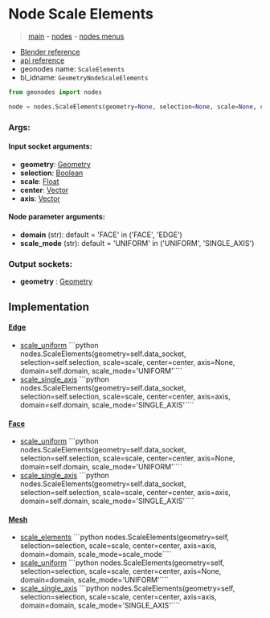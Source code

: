# Node Scale Elements

> [main](../structure.md) - [nodes](nodes.md) - [nodes menus](nodes_menus.md)

- [Blender reference](https://docs.blender.org/manual/en/latest/modeling/geometry_nodes/mesh/scale_elements.html)
- [api reference](https://docs.blender.org/api/current/bpy.types.GeometryNodeScaleElements.html)
- geonodes name: `ScaleElements`
- bl_idname: `GeometryNodeScaleElements`

```python
from geonodes import nodes

node = nodes.ScaleElements(geometry=None, selection=None, scale=None, center=None, axis=None, domain='FACE', scale_mode='UNIFORM')
```

### Args:

#### Input socket arguments:

- **geometry**: [Geometry](Geometry.md)
- **selection**: [Boolean](Boolean.md)
- **scale**: [Float](Float.md)
- **center**: [Vector](Vector.md)
- **axis**: [Vector](Vector.md)

#### Node parameter arguments:

- **domain** (str): default = 'FACE' in ('FACE', 'EDGE')
- **scale_mode** (str): default = 'UNIFORM' in ('UNIFORM', 'SINGLE_AXIS')

### Output sockets:

- **geometry** : [Geometry](Geometry.md)

## Implementation

#### [Edge](Edge.md)

 - [scale_uniform](Edge.md#scale_uniform) ```python nodes.ScaleElements(geometry=self.data_socket, selection=self.selection, scale=scale, center=center, axis=None, domain=self.domain, scale_mode='UNIFORM'````
 - [scale_single_axis](Edge.md#scale_single_axis) ```python nodes.ScaleElements(geometry=self.data_socket, selection=self.selection, scale=scale, center=center, axis=axis, domain=self.domain, scale_mode='SINGLE_AXIS'````
#### [Face](Face.md)

 - [scale_uniform](Face.md#scale_uniform) ```python nodes.ScaleElements(geometry=self.data_socket, selection=self.selection, scale=scale, center=center, axis=None, domain=self.domain, scale_mode='UNIFORM'````
 - [scale_single_axis](Face.md#scale_single_axis) ```python nodes.ScaleElements(geometry=self.data_socket, selection=self.selection, scale=scale, center=center, axis=axis, domain=self.domain, scale_mode='SINGLE_AXIS'````
#### [Mesh](Mesh.md)

 - [scale_elements](Mesh.md#scale_elements) ```python nodes.ScaleElements(geometry=self, selection=selection, scale=scale, center=center, axis=axis, domain=domain, scale_mode=scale_mode````
 - [scale_uniform](Mesh.md#scale_uniform) ```python nodes.ScaleElements(geometry=self, selection=selection, scale=scale, center=center, axis=None, domain=domain, scale_mode='UNIFORM'````
 - [scale_single_axis](Mesh.md#scale_single_axis) ```python nodes.ScaleElements(geometry=self, selection=selection, scale=scale, center=center, axis=axis, domain=domain, scale_mode='SINGLE_AXIS'````
